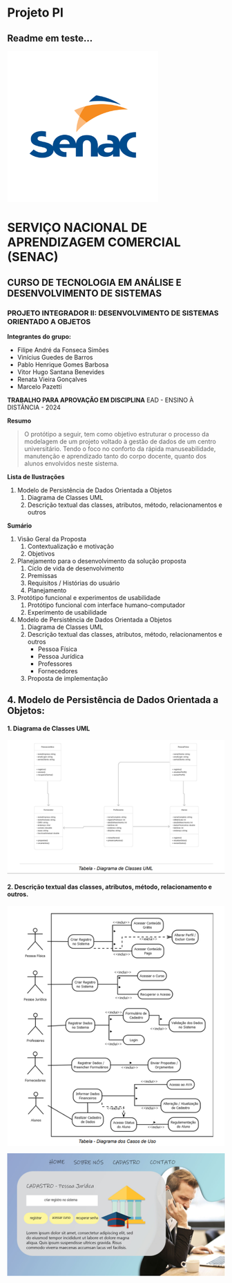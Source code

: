 # Projeto PI
## **Readme em teste...**

<img><img src="img/logoSenac.png" alt="Logo" width="350"/>

# SERVIÇO NACIONAL DE APRENDIZAGEM COMERCIAL (SENAC)
## CURSO DE TECNOLOGIA EM ANÁLISE E DESENVOLVIMENTO DE SISTEMAS
### PROJETO INTEGRADOR II: DESENVOLVIMENTO DE SISTEMAS ORIENTADO A OBJETOS

**Integrantes do grupo:**
- Filipe André da Fonseca Simões
- Vinícius Guedes de Barros
- Pablo Henrique Gomes Barbosa
- Vitor Hugo Santana Benevides
- Renata Vieira Gonçalves
- Marcelo Pazetti

**TRABALHO PARA APROVAÇÃO EM DISCIPLINA** EAD - ENSINO À DISTÂNCIA - 2024

**Resumo**

> O protótipo a seguir, tem como objetivo estruturar o processo da modelagem de um projeto voltado à gestão de dados de um centro universitário. Tendo o foco no conforto da rápida manuseabilidade, manutenção e aprendizado tanto do corpo docente, quanto dos alunos envolvidos neste sistema.

**Lista de Ilustrações**
1. Modelo de Persistência de Dados Orientada a Objetos
    1. Diagrama de Classes UML
    2. Descrição textual das classes, atributos, método, relacionamentos e outros

**Sumário**
1. Visão Geral da Proposta
    1. Contextualização e motivação
    2. Objetivos
2. Planejamento para o desenvolvimento da solução proposta
    1. Ciclo de vida de desenvolvimento
    2. Premissas
    3. Requisitos / Histórias do usuário
    4. Planejamento
3. Protótipo funcional e experimentos de usabilidade
    1. Protótipo funcional com interface humano-computador
    2. Experimento de usabilidade
4. Modelo de Persistência de Dados Orientada a Objetos
    1. Diagrama de Classes UML
    2. Descrição textual das classes, atributos, método, relacionamentos e outros
        - Pessoa Física
        - Pessoa Jurídica
        - Professores
        - Fornecedores
    3. Proposta de implementação
   
 ## 4. Modelo de Persistência de Dados Orientada a Objetos:
#### 1. Diagrama de Classes UML
   
   ![UML](img/UML.png)

#### 2. Descrição textual das classes, atributos, método, relacionamento e outros.

![Descrição](img/Descrição.png)

![Descrição](img/landingpage-pessoa_juridica.jpg)        
